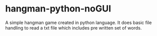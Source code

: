 # hangman-python-noGUI
A simple hangman game created in python language. It does basic file handling to read a txt file which includes pre written set of words.
